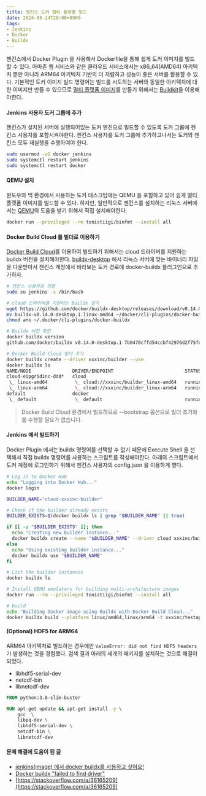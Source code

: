 ```yaml
---
title: 젠킨스 도커 멀티 플랫폼 빌드
date: 2024-05-24T20:00+0900
tags:
- Jenkins
- Docker
- Buildx
---
```


젠킨스에서 Docker Plugin 을 사용해서 Dockerfile을 통해 쉽게 도커 이미지를 빌드할 수 있다. 아마존 웹 서비스와 같은 클라우드 서비스에서는 x86_64(AMD64) 아키텍처 뿐만 아니라 ARM64 아키텍처 기반의 더 저렴하고 성능이 좋은 서버를 활용할 수 있다. 기본적인 도커 이미지 빌드 명령어는 빌드를 시도하는 서버와 동일한 아키텍처에 대한 이미지만 만들 수 있으므로 [멀티 플랫폼 이미지](https://docs.docker.com/build/building/multi-platform/)를 만들기 위해서는 [Buildkit](https://docs.docker.com/reference/cli/docker/buildx/)을 이용해야한다.

#### Jenkins 사용자 도커 그룹에 추가

젠킨스가 설치된 서버에 실행되어있는 도커 엔진으로 빌드할 수 있도록 도커 그룹에 젠킨스 사용자를 포함시켜야한다. 젠킨스 사용자를 도커 그룹에 추가하고나서는 도커와 젠킨스 모두 재실행을 수행하여야 한다.

```sh
sudo usermod -aG docker jenkins
sudo systemctl restart jenkins
sudo systemctl restart docker
```

#### QEMU 설치

윈도우와 맥 환경에서 사용하는 도커 데스크탑에는 QEMU 을 포함하고 있어 쉽게 멀티 플랫폼 이미지를 빌드할 수 있다. 하지만, 일반적으로 젠킨스를 설치하는 리눅스 서버에서는 [QEMU](https://docs.docker.com/build/building/multi-platform/#qemu-without-docker-desktop)의 도움을 받기 위해서 직접 설치해야한다.

```sh
docker run --privileged --rm tonistiigi/binfmt --install all
```

#### Docker Build Cloud 를 빌더로 이용하기

[Docker Build Cloud](https://docs.docker.com/build/cloud/)를 이용하여 빌드하기 위해서는 cloud 드라이버를 지원하는 buildx 버전을 설치해야한다. [buildx-desktop](https://github.com/docker/buildx-desktop) 에서 리눅스 서버에 맞는 바이너리 파일을 다운받아서 젠킨스 계정에서 바라보는 도커 경로에 docker-buildx 플러그인으로 추가하자.

```sh
# 젠킨스 사용자로 전환
sudo su jenkins -s /bin/bash

# cloud 드라이버를 지원하는 Buildx 설치
wget https://github.com/docker/buildx-desktop/releases/download/v0.14.0-desktop.1/buildx-v0.14.0-desktop.1.linux-amd64
mv buildx-v0.14.0-desktop.1.linux-amd64 ~/docker/cli-plugins/docker-buildx
chmod a+x ~/.docker/cli-plugins/docker-buildx

# Buildx 버전 확인
docker buildx version
github.com/docker/buildx v0.14.0-desktop.1 7b0470cffd54ccbf42976d2f75febc4532c85073

# Docker Build Cloud 빌더 추가
docker buildx create --driver xxxinc/builder --use
docker buildx ls
NAME/NODE               DRIVER/ENDPOINT                          STATUS    BUILDKIT       PLATFORMS
cloud-eipgridinc-ddd*   cloud
 \_ linux-amd64          \_ cloud://xxxinc/builder_linux-amd64   running   v0.13.1        linux/amd64*, linux/amd64/v2, linux/amd64/v3, linux/amd64/v4, linux/386
 \_ linux-arm64          \_ cloud://xxxinc/builder_linux-arm64   running   v0.13.1        linux/arm64*, linux/arm64/v6, linux/arm64/v7
default                 docker
 \_ default              \_ default                              running   v0.8+unknown   linux/amd64, linux/arm64, linux/riscv64, linux/ppc64le, linux/s390x, linux/386, linux/arm/v7, linux/arm/v6
```

> Docker Build Cloud 환경에서 빌드하므로 --bootstrap 옵션으로 빌더 초기화를 수행할 필요가 없습니다.

#### Jenkins 에서 빌드하기

Docker Plugin 에서는 buildx 명령어를 선택할 수 없기 때문에 Execute Shell 을 선택해서 직접 buildx 명령어를 사용하는 스크립트를 작성해야한다. 아래의 스크립트에서 도커 계정에 로그인하기 위해서 젠킨스 사용자의 config.json 을 이용하게 했다.

```sh
# Log in to Docker Hub
echo "Logging into Docker Hub..."
docker login

BUILDER_NAME="cloud-xxxinc-builder"

# Check if the builder already exists
BUILDER_EXISTS=$(docker buildx ls | grep "$BUILDER_NAME" || true)

if [[ -z "$BUILDER_EXISTS" ]]; then
  echo "Creating new builder instance..."
  docker buildx create --name "$BUILDER_NAME" --driver cloud xxxinc/builder --use
else
  echo "Using existing builder instance..."
  docker buildx use "$BUILDER_NAME"
fi

# List the builder instances
docker buildx ls

# Install QEMU emulators for building multi-architecture images
docker run --rm --privileged tonistiigi/binfmt --install all

# build
echo "Building Docker image using Buildx with Docker Build Cloud..."
docker buildx build --platform linux/amd64,linux/arm64 -t xxxinc/testapp:${version}-buildx --push .
```

#### (Optional) HDF5 for ARM64

ARM64 아키텍처로 빌드하는 경우에만 `ValueError: did not find HDF5 headers` 가 발생하는 것을 경험했다. 검색 결과 아래의 세개의 패키지를 설치하는 것으로 해결이 되었다.

- libhdf5-serial-dev
- netcdf-bin
- libnetcdf-dev

```dockerfile Dockerfile
FROM python:3.8-slim-buster

RUN apt-get update && apt-get install -y \
    gcc  \
    libpq-dev \
    libhdf5-serial-dev \
    netcdf-bin \ 
    libnetcdf-dev
```

#### 문제 해결에 도움이 된 글

- [jenkins(image) 에서 docker buildx를 사용하고 싶어요!](https://hotfoxy.tistory.com/114)
- [Docker buildx "failed to find driver"](https://forums.docker.com/t/docker-buildx-failed-to-find-driver-cloud/141238/4)
- [https://stackoverflow.com/a/36165209](https://stackoverflow.com/a/36165209)